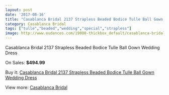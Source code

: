 ```yaml
---
layout: post
date: '2017-08-16'
title: "Casablanca Bridal 2137 Strapless Beaded Bodice Tulle Ball Gown Wedding Dress"
category: Casablanca Bridal
tags: ["tulle","beaded","wedding","special","strapless"]
image: http://www.eudances.com/19000-thickbox_default/casablanca-bridal-2137-strapless-beaded-bodice-tulle-ball-gown-wedding-dress.jpg
---
```

Casablanca Bridal 2137 Strapless Beaded Bodice Tulle Ball Gown Wedding Dress

On Sales: **$494.99**
<a href="https://www.eudances.com/en/casablanca-bridal/5649-casablanca-bridal-2137-strapless-beaded-bodice-tulle-ball-gown-wedding-dress.html"><amp-img layout="responsive" width="600" height="600" src="//www.eudances.com/19000-thickbox_default/casablanca-bridal-2137-strapless-beaded-bodice-tulle-ball-gown-wedding-dress.jpg" alt="Casablanca Bridal 2137 Strapless Beaded Bodice Tulle Ball Gown Wedding Dress 0" /></a>
<a href="https://www.eudances.com/en/casablanca-bridal/5649-casablanca-bridal-2137-strapless-beaded-bodice-tulle-ball-gown-wedding-dress.html"><amp-img layout="responsive" width="600" height="600" src="//www.eudances.com/19002-thickbox_default/casablanca-bridal-2137-strapless-beaded-bodice-tulle-ball-gown-wedding-dress.jpg" alt="Casablanca Bridal 2137 Strapless Beaded Bodice Tulle Ball Gown Wedding Dress 1" /></a>
<a href="https://www.eudances.com/en/casablanca-bridal/5649-casablanca-bridal-2137-strapless-beaded-bodice-tulle-ball-gown-wedding-dress.html"><amp-img layout="responsive" width="600" height="600" src="//www.eudances.com/19001-thickbox_default/casablanca-bridal-2137-strapless-beaded-bodice-tulle-ball-gown-wedding-dress.jpg" alt="Casablanca Bridal 2137 Strapless Beaded Bodice Tulle Ball Gown Wedding Dress 2" /></a>

Buy it: [Casablanca Bridal 2137 Strapless Beaded Bodice Tulle Ball Gown Wedding Dress](https://www.eudances.com/en/casablanca-bridal/5649-casablanca-bridal-2137-strapless-beaded-bodice-tulle-ball-gown-wedding-dress.html "Casablanca Bridal 2137 Strapless Beaded Bodice Tulle Ball Gown Wedding Dress")

View more: [Casablanca Bridal](https://www.eudances.com/en/4-casablanca-bridal "Casablanca Bridal")